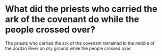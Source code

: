 # What did the priests who carried the ark of the covenant do while the people crossed over?

The priests who carried the ark of the covenant remained in the middle of the Jordan River on dry ground while the people crossed over.
